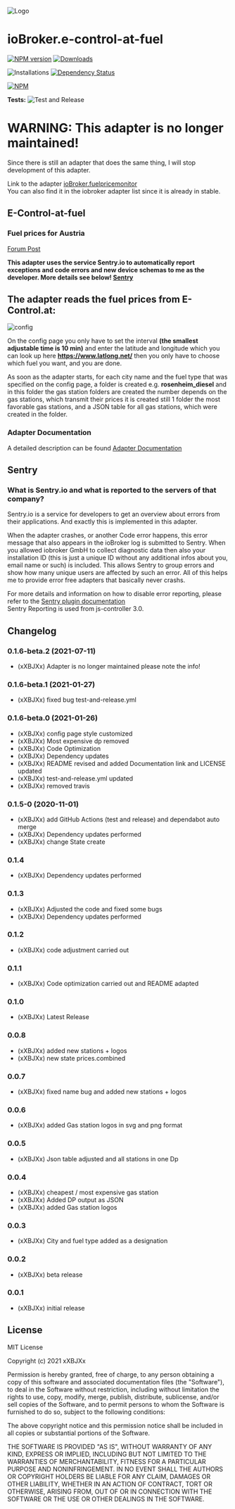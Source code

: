 ![Logo](admin/e-control-at-fuel.png)

# ioBroker.e-control-at-fuel

[![NPM version](http://img.shields.io/npm/v/iobroker.e-control-at-fuel.svg?logo=npm)](https://www.npmjs.com/package/iobroker.e-control-at-fuel) 
[![Downloads](https://img.shields.io/npm/dm/iobroker.e-control-at-fuel.svg?logo=npm)](https://www.npmjs.com/package/iobroker.e-control-at-fuel)

![Installations](http://iobroker.live/badges/e-control-at-fuel-installed.svg)
[![Dependency Status](https://img.shields.io/david/xXBJXx/iobroker.e-control-at-fuel.svg)](https://david-dm.org/xXBJXx/iobroker.e-control-at-fuel)

[![NPM](https://nodei.co/npm/iobroker.e-control-at-fuel.png?downloads=true)](https://nodei.co/npm/iobroker.e-control-at-fuel/)

**Tests:** ![Test and Release](https://github.com/xXBJXx/ioBroker.e-control-at-fuel/workflows/Test%20and%20Release/badge.svg)


# WARNING: This adapter is no longer maintained!
Since there is still an adapter that does the same thing, I will stop development of this adapter.

Link to the adapter [ioBroker.fuelpricemonitor](https://github.com/HGlab01/ioBroker.fuelpricemonitor) <br/>
You can also find it in the iobroker adapter list since it is already in stable.

## E-Control-at-fuel

### Fuel prices for Austria

[Forum Post](https://forum.iobroker.net/topic/33033/e-control-at-fuel-kraftstoffpreise-f%C3%BCr-%C3%B6sterreich)

**This adapter uses the service Sentry.io to automatically report exceptions and code errors and new device schemas to me as the developer.
More details see below! [Sentry](#sentry)**


## The adapter reads the fuel prices from E-Control.at:
![config](admin/config.png)

On the config page you only have to set the interval **(the smallest adjustable time is 10 min)** and enter the latitude and longitude which you can look up here
**https://www.latlong.net/** then you only have to choose which fuel you want, and you are done.

As soon as the adapter starts, for each city name and the fuel type that was specified on the config page,
a folder is created e.g. **rosenheim_diesel** and in this folder the gas station folders are created the number
depends on the gas stations, which transmit their prices it is created still 1 folder the most favorable gas stations,
and a JSON table for all gas stations, which were created in the folder.

### Adapter Documentation
A detailed description can be found [Adapter Documentation](https://xxbjxx.github.io/language/en/e-control-at-fuel/01.description.html)

## Sentry
### What is Sentry.io and what is reported to the servers of that company?

Sentry.io is a service for developers to get an overview about errors from their applications. And exactly this is
implemented in this adapter.

When the adapter crashes, or another Code error happens, this error message that also appears in the ioBroker log is
submitted to Sentry. When you
allowed iobroker GmbH to collect diagnostic data then also your installation ID (this is just a unique ID without any
additional infos about you, email name or such)
is included. This allows Sentry to group errors and show how many unique users are affected by such an error.
All of this helps me to provide error free adapters that basically never crashs.

For more details and information on how to disable error reporting, please refer to the
[Sentry plugin documentation](https://github.com/ioBroker/plugin-sentry#plugin-sentry) <br>
Sentry Reporting is used from js-controller 3.0.

## Changelog
<!--
 Placeholder for the next version (at the beginning of the line):
 ### __WORK IN PROGRESS__ ( - falls nicht benötigt löschen sonst klammern entfernen und nach dem - dein text schreiben )
-->

### 0.1.6-beta.2 (2021-07-11)
* (xXBJXx) Adapter is no longer maintained please note the info!

### 0.1.6-beta.1 (2021-01-27)
* (xXBJXx) fixed bug test-and-release.yml 

### 0.1.6-beta.0 (2021-01-26)
* (xXBJXx) config page style customized
* (xXBJXx) Most expensive dp removed
* (xXBJXx) Code Optimization
* (xXBJXx) Dependency updates
* (xXBJXx) README revised and added Documentation link and LICENSE updated
* (xXBJXx) test-and-release.yml updated
* (xXBJXx) removed travis

### 0.1.5-0 (2020-11-01)
* (xXBJXx) add GitHub Actions (test and release) and dependabot auto merge
* (xXBJXx) Dependency updates performed
* (xXBJXx) change State create 

### 0.1.4
* (xXBJXx) Dependency updates performed

### 0.1.3
* (xXBJXx) Adjusted the code and fixed some bugs
* (xXBJXx) Dependency updates performed

### 0.1.2
* (xXBJXx) code adjustment carried out

### 0.1.1
* (xXBJXx) Code optimization carried out and README adapted

### 0.1.0
* (xXBJXx) Latest Release

### 0.0.8
* (xXBJXx) added new stations + logos
* (xXBJXx) new state prices.combined

### 0.0.7
* (xXBJXx) fixed name bug and added new stations + logos

### 0.0.6
* (xXBJXx) added Gas station logos in svg and png format

### 0.0.5
* (xXBJXx) Json table adjusted and all stations in one Dp

### 0.0.4
* (xXBJXx) cheapest / most expensive gas station
* (xXBJXx) Added DP output as JSON
* (xXBJXx) added Gas station logos

### 0.0.3
* (xXBJXx) City and fuel type added as a designation

### 0.0.2
* (xXBJXx) beta release

### 0.0.1
* (xXBJXx) initial release

## License

MIT License

Copyright (c) 2021 xXBJXx

Permission is hereby granted, free of charge, to any person obtaining a copy
of this software and associated documentation files (the "Software"), to deal
in the Software without restriction, including without limitation the rights
to use, copy, modify, merge, publish, distribute, sublicense, and/or sell
copies of the Software, and to permit persons to whom the Software is
furnished to do so, subject to the following conditions:

The above copyright notice and this permission notice shall be included in all
copies or substantial portions of the Software.

THE SOFTWARE IS PROVIDED "AS IS", WITHOUT WARRANTY OF ANY KIND, EXPRESS OR
IMPLIED, INCLUDING BUT NOT LIMITED TO THE WARRANTIES OF MERCHANTABILITY,
FITNESS FOR A PARTICULAR PURPOSE AND NONINFRINGEMENT. IN NO EVENT SHALL THE
AUTHORS OR COPYRIGHT HOLDERS BE LIABLE FOR ANY CLAIM, DAMAGES OR OTHER
LIABILITY, WHETHER IN AN ACTION OF CONTRACT, TORT OR OTHERWISE, ARISING FROM,
OUT OF OR IN CONNECTION WITH THE SOFTWARE OR THE USE OR OTHER DEALINGS IN THE
SOFTWARE.
